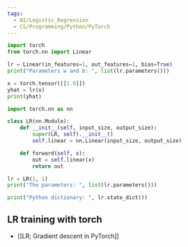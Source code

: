 ```yaml
---
tags:
  - AI/Logistic_Regression
  - CS/Programming/Python/PyTorch
---
```



```python
import torch
from torch.nn import Linear
```

```python
lr = Linear(in_features=1, out_features=1, bias=True)
print("Parameters w and b: ", list(lr.parameters()))
```

```python
x = torch.tensor([[1.0]])
yhat = lr(x)
print(yhat)
```

```python
import torch.nn as nn

class LR(nn.Module):
	def __init__(self, input_size, output_size):
		super(LR, self).__init__()
		self.linear = nn.Linear(input_size, output_size)

	def forward(self, x):
		out = self.linear(x)
		return out
```

```python
lr = LR(1, 1)
print("The parameters: ", list(lr.parameters()))
```

```python
print("Python dictionary: ", lr.state_dict())
```

## LR training with torch
- [[LR; Gradient descent in PyTorch]]
